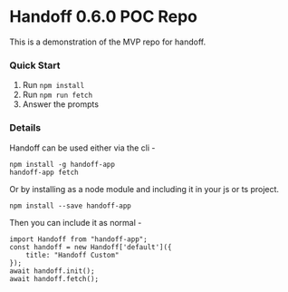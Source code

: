 # Handoff 0.6.0 POC Repo

This is a demonstration of the MVP repo for handoff.

### Quick Start
1. Run `npm install`
2. Run `npm run fetch`
3. Answer the prompts


### Details
Handoff can be used either via the cli -

```
npm install -g handoff-app
handoff-app fetch
```

Or by installing as a node module and including it in your js or ts project.

```
npm install --save handoff-app
```

Then you can include it as normal -

```
import Handoff from "handoff-app";
const handoff = new Handoff['default']({
    title: "Handoff Custom"
});
await handoff.init();
await handoff.fetch();
```
